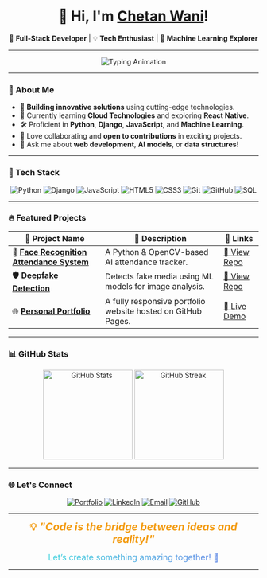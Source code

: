 

<h1 align="center">👋 Hi, I'm <a href="https://wani-chetan-999.github.io/Personal-Portfolio/" target="_blank">Chetan Wani</a>!</h1>  
<p align="center">
  🚀 <b>Full-Stack Developer</b> | 💡 <b>Tech Enthusiast</b> | 🤖 <b>Machine Learning Explorer</b>
</p>  

---

<p align="center">
  <img src="https://readme-typing-svg.demolab.com?font=Fira+Code&size=22&pause=1000&color=36BCF7&center=true&vCenter=true&width=500&lines=Constant+Learner;Full+Stack+Developer;Machine+Learning+Explorer;Tech+Enthusiast" alt="Typing Animation" />
</p>

---

### 🌟 About Me  

- 🔭 **Building innovative solutions** using cutting-edge technologies.  
- 🌱 Currently learning **Cloud Technologies** and exploring **React Native**.  
- 🛠️ Proficient in **Python**, **Django**, **JavaScript**, and **Machine Learning**.  
- 🤝 Love collaborating and **open to contributions** in exciting projects.  
- 💬 Ask me about **web development**, **AI models**, or **data structures**!  

---

### 🚀 Tech Stack  
<p align="center">
  <img src="https://img.shields.io/badge/Python-%233776AB.svg?style=for-the-badge&logo=python&logoColor=white" alt="Python"/>
  <img src="https://img.shields.io/badge/Django-%23092E20.svg?style=for-the-badge&logo=django&logoColor=white" alt="Django"/>
  <img src="https://img.shields.io/badge/JavaScript-%23F7DF1E.svg?style=for-the-badge&logo=javascript&logoColor=black" alt="JavaScript"/>
  <img src="https://img.shields.io/badge/HTML5-%23E34F26.svg?style=for-the-badge&logo=html5&logoColor=white" alt="HTML5"/>
  <img src="https://img.shields.io/badge/CSS3-%231572B6.svg?style=for-the-badge&logo=css3&logoColor=white" alt="CSS3"/>
  <img src="https://img.shields.io/badge/Git-%23F05033.svg?style=for-the-badge&logo=git&logoColor=white" alt="Git"/>
  <img src="https://img.shields.io/badge/GitHub-%23181717.svg?style=for-the-badge&logo=github&logoColor=white" alt="GitHub"/>
  <img src="https://img.shields.io/badge/SQL-%234477A1.svg?style=for-the-badge&logo=mysql&logoColor=white" alt="SQL"/>
</p>  

---

### 🔥 Featured Projects  

| 🌟 **Project Name** | 📝 **Description** | 🔗 **Links** |  
|---------------------|--------------------|-------------|  
| 🎯 **[Face Recognition Attendance System](#)** | A Python & OpenCV-based AI attendance tracker. | [🔗 View Repo](https://github.com/Wani-Chetan-999/QuickAttend.git) |  
| 🛡️ **[Deepfake Detection](#)** | Detects fake media using ML models for image analysis. | [🔗 View Repo](#) |  
| 🌐 **[Personal Portfolio](https://chetandev999.netlify.app)** | A fully responsive portfolio website hosted on GitHub Pages. | [🔗 Live Demo](https://chetandev999.netlify.app/) |  

---

### 📊 GitHub Stats  
<p align="center">
  <img src="https://github-readme-stats.vercel.app/api?username=Wani-Chetan-999&show_icons=true&theme=radical" alt="GitHub Stats" height="180" />
  <img src="https://github-readme-streak-stats.herokuapp.com/?user=Wani-Chetan-999&theme=radical" alt="GitHub Streak" height="180" />
</p>  

---

### 🌐 Let's Connect  

<p align="center">
  <a href="https://chetandev999.netlify.app/" target="_blank"><img src="https://img.shields.io/badge/Website-%230A66C2.svg?style=for-the-badge&logo=About.me&logoColor=white" alt="Portfolio"></a>
  <a href="[https://www.linkedin.com/in/chetanwani/](https://www.linkedin.com/in/chetan-kailas-wani/)" target="_blank"><img src="https://img.shields.io/badge/LinkedIn-%230077B5.svg?style=for-the-badge&logo=linkedin&logoColor=white" alt="LinkedIn"></a>
  <a href="mailto:02ckwani@gmail.com"><img src="https://img.shields.io/badge/Email-D14836?style=for-the-badge&logo=gmail&logoColor=white" alt="Email"></a>
  <a href="https://github.com/Wani-Chetan-999/" target="_blank"><img src="https://img.shields.io/badge/GitHub-%23181717.svg?style=for-the-badge&logo=github&logoColor=white" alt="GitHub"></a>
</p>  

---
<p align="center">
  <b style="font-size: 1.5em; color: #f39c12;">💡 <i>"Code is the bridge between ideas and reality!"</i></b>  
</p>  
<p align="center">
  <span style="font-size: 1.2em; background: linear-gradient(90deg, #36d1dc, #5b86e5); -webkit-background-clip: text; color: transparent;">
    Let’s create something amazing together! 🚀
  </span>
</p>
 

---

